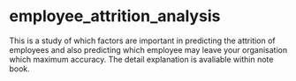 # employee_attrition_analysis
This is a study of which factors are important in predicting the attrition of employees and also predicting which employee may leave your organisation which maximum accuracy.  The detail explanation is avaliable within note book. 
